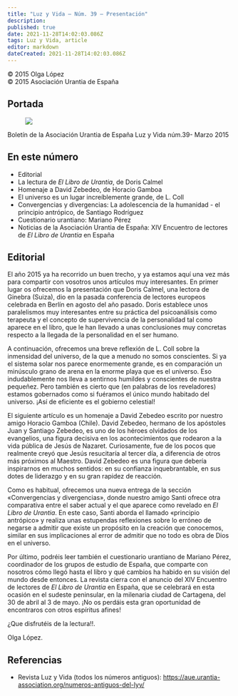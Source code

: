 ```yaml
---
title: "Luz y Vida — Núm. 39 — Presentación"
description: 
published: true
date: 2021-11-28T14:02:03.086Z
tags: Luz y Vida, article
editor: markdown
dateCreated: 2021-11-28T14:02:03.086Z
---
```


<p class="v-card v-sheet theme--light grey lighten-3 px-2">© 2015 Olga López<br>© 2015 Asociación Urantia de España</p>

## Portada

<figure id="Figure_1" class="image urantiapedia">
<img src="/image/article/Luz_y_Vida/LyV39/01.jpg">
</figure>

Boletín de la Asociación Urantia de España
Luz y Vida núm.39- Marzo 2015

## En este número

- Editorial
- La lectura de _El Libro de Urantia_, de Doris Calmel
- Homenaje a David Zebedeo, de Horacio Gamboa
- El universo es un lugar increíblemente grande, de L. Coll
- Convergencias y divergencias: La adolescencia de la humanidad - el principio antrópico, de Santiago Rodríguez
- Cuestionario urantiano: Mariano Pérez
- Noticias de la Asociación Urantia de España: XIV Encuentro de lectores de _El Libro de Urantia_ en España


## Editorial

El año 2015 ya ha recorrido un buen trecho, y ya estamos aquí una vez más para compartir con vosotros unos artículos muy interesantes. En primer lugar os ofrecemos la presentación que Doris Calmel, una lectora de Ginebra (Suiza), dio en la pasada conferencia de lectores europeos celebrada en Berlín en agosto del año pasado. Doris establece unos paralelismos muy interesantes entre su práctica del psicoanálisis como terapeuta y el concepto de supervivencia de la personalidad tal como aparece en el libro, que le han llevado a unas conclusiones muy concretas respecto a la llegada de la personalidad en el ser humano.

A continuación, ofrecemos una breve reflexión de L. Coll sobre la inmensidad del universo, de la que a menudo no somos conscientes. Si ya el sistema solar nos parece enormemente grande, es en comparación un minúsculo grano de arena en la enorme playa que es el universo. Eso indudablemente nos lleva a sentirnos humildes y conscientes de nuestra pequeñez. Pero también es cierto que (en palabras de los reveladores) estamos gobernados como si fuéramos el único mundo habitado del universo. ¡Así de eficiente es el gobierno celestial!

El siguiente artículo es un homenaje a David Zebedeo escrito por nuestro amigo Horacio Gamboa (Chile). David Zebedeo, hermano de los apóstoles Juan y Santiago Zebedeo, es uno de los héroes olvidados de los evangelios, una figura decisiva en los acontecimientos que rodearon a la vida pública de Jesús de Nazaret. Curiosamente, fue de los pocos que realmente creyó que Jesús resucitaría al tercer día, a diferencia de otros más próximos al Maestro. David Zebedeo es una figura que debería inspirarnos en muchos sentidos: en su confianza inquebrantable, en sus dotes de liderazgo y en su gran rapidez de reacción.

Como es habitual, ofrecemos una nueva entrega de la sección «Convergencias y divergencias», donde nuestro amigo Santi ofrece otra comparativa entre el saber actual y el que aparece como revelado en _El Libro de Urantia_. En este caso, Santi aborda el llamado «principio antrópico» y realiza unas estupendas reflexiones sobre lo erróneo de negarse a admitir que existe un propósito en la creación que conocemos, similar en sus implicaciones al error de admitir que no todo es obra de Dios en el universo.

Por último, podréis leer también el cuestionario urantiano de Mariano Pérez, coordinador de los grupos de estudio de España, que comparte con nosotros cómo llegó hasta el libro y qué cambios ha habido en su visión del mundo desde entonces. La revista cierra con el anuncio del XIV Encuentro de lectores de _El Libro de Urantia_ en España, que se celebrará en esta ocasión en el sudeste peninsular, en la milenaria ciudad de Cartagena, del 30 de abril al 3 de mayo. ¡No os perdáis esta gran oportunidad de encontraros con otros espíritus afines!

¿Que disfrutéis de la lectura!!.

Olga López.

## Referencias

- Revista Luz y Vida (todos los números antiguos): https://aue.urantia-association.org/numeros-antiguos-del-lyv/